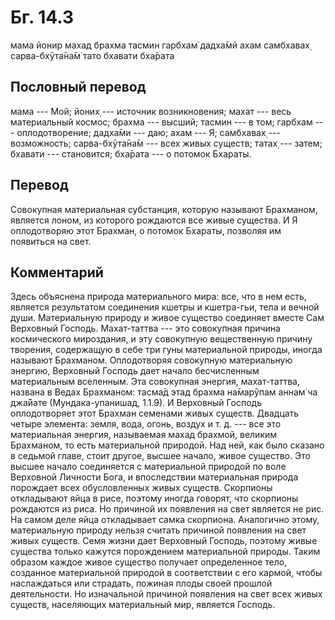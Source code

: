# Бг. 14.3
мама йонир махад брахма
тасмин гарбхам̇ дадха̄мй ахам
самбхавах̣ сарва-бхӯта̄на̄м̇
тато бхавати бха̄рата
## Пословный перевод

мама --- Мой; йоних̣ --- источник возникновения; махат --- весь
материальный космос; брахма --- высший; тасмин --- в том; гарбхам ---
оплодотворение; дадха̄ми --- даю; ахам --- Я; самбхавах̣ --- возможность;
сарва-бхӯта̄на̄м --- всех живых существ; татах̣ --- затем; бхавати ---
становится; бха̄рата --- о потомок Бхараты.

## Перевод

Совокупная материальная субстанция, которую называют Брахманом, является
лоном, из которого рождаются все живые существа. И Я оплодотворяю этот
Брахман, о потомок Бхараты, позволяя им появиться на свет.

## Комментарий

Здесь объяснена природа материального мира: все, что в нем есть,
является результатом соединения кшетры и кшетра-гьи, тела и вечной души.
Материальную природу и живое существо соединяет вместе Сам Верховный
Господь. Махат-таттва --- это совокупная причина космического
мироздания, и эту совокупную вещественную причину творения, содержащую в
себе три гуны материальной природы, иногда называют Брахманом.
Оплодотворяя совокупную материальную энергию, Верховный Господь дает
начало бесчисленным материальным вселенным. Эта совокупная энергия,
махат-таттва, названа в Ведах Брахманом: тасма̄д этад брахма на̄марӯпам
аннам̇ ча джа̄йате (Мундака-упанишад, 1.1.9). И Верховный Господь
оплодотворяет этот Брахман семенами живых существ. Двадцать четыре
элемента: земля, вода, огонь, воздух и т. д. --- все это материальная
энергия, называемая махад брахмой, великим Брахманом, то есть
материальной природой. Над ней, как было сказано в седьмой главе, стоит
другое, высшее начало, живое существо. Это высшее начало соединяется с
материальной природой по воле Верховной Личности Бога, и впоследствии
материальная природа порождает всех обусловленных живых существ.
Скорпионы откладывают яйца в рисе, поэтому иногда говорят, что скорпионы
рождаются из риса. Но причиной их появления на свет является не рис. На
самом деле яйца откладывает самка скорпиона. Аналогично этому,
материальную природу нельзя считать причиной появления на свет живых
существ. Семя жизни дает Верховный Господь, поэтому живые существа
только кажутся порождением материальной природы. Таким образом каждое
живое существо получает определенное тело, созданное материальной
природой в соответствии с его кармой, чтобы наслаждаться или страдать,
пожиная плоды своей прошлой деятельности. Но изначальной причиной
появления на свет всех живых существ, населяющих материальный мир,
является Господь.
